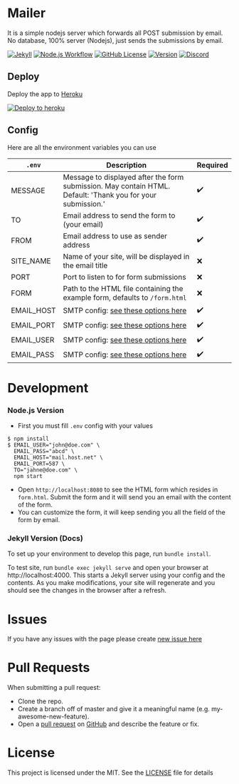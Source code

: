 # Mailer
It is a simple nodejs server which forwards all POST submission by email. No database, 100% server (Nodejs), just sends the submissions by email.

[![Jekyll](https://github.com/IgorKowalczyk/mailer/workflows/Jekyll/badge.svg)](https://igorkowalczyk.github.io/mailer)
[![Node.js Workflow](https://github.com/igorkowalczyk/mailer/workflows/Node.js%20Workflow/badge.svg)](https://igorkowalczyk.github.io/mailer)
[![GitHub License](https://img.shields.io/github/license/igorkowalczyk/mailer?color=%2334D058&logo=github&logoColor=959DA5&labelColor=24292E)](https://igorkowalczyk.github.io/mailer)
[![Version](https://img.shields.io/github/package-json/v/igorkowalczyk/mailer?color=%2334D058&logo=github&logoColor=959DA5&labelColor=24292E)](https://github.com/igorkowalczyk/mailer/releases)
[![Discord](https://img.shields.io/discord/666599184844980224?color=%2334D058&logo=discord&logoColor=7289da&labelColor=24292E)](https://discord.gg/f4KtqNB)

## Deploy
Deploy the app to [Heroku](https://heroku.com)

[![Deploy to heroku](https://www.herokucdn.com/deploy/button.png)](https://heroku.com/deploy?template=https://github.com/igorkowalczyk/mailer/tree/master)

## Config
Here are all the environment variables you can use

| `.env` | Description | Required |
|---|---|---|
| MESSAGE | Message to displayed after the form submission. May contain HTML. Default: 'Thank you for your submission.' | :heavy_check_mark: |
| TO | Email address to send the form to (your email) | :heavy_check_mark: |
| FROM | Email address to use as sender address | :heavy_check_mark: |
| SITE_NAME | Name of your site, will be displayed in the email title | :x: |
| PORT | Port to listen to for form submissions | :x: |
| FORM | Path to the HTML file containing the example form, defaults to `/form.html` | :x: |
| EMAIL_HOST | SMTP config: [see these options here](https://nodemailer.com/smtp/) | :heavy_check_mark: |
| EMAIL_PORT | SMTP config: [see these options here](https://nodemailer.com/smtp/) | :heavy_check_mark: |
| EMAIL_USER | SMTP config: [see these options here](https://nodemailer.com/smtp/) | :heavy_check_mark: |
| EMAIL_PASS | SMTP config: [see these options here](https://nodemailer.com/smtp/) | :heavy_check_mark: |


# Development

### Node.js Version
- First you must fill `.env` config with your values
```
$ npm install
$ EMAIL_USER="john@doe.com" \
  EMAIL_PASS="abcd" \
  EMAIL_HOST="mail.host.net" \
  EMAIL_PORT=587 \
  TO="jahne@doe.com" \
  npm start
```
- Open `http://localhost:8080` to see the HTML form which resides in `form.html`. Submit the form and it will send you an email with the content of the form.
- You can customize the form, it will keep sending you all the field of the form by email.

### Jekyll Version (Docs)
To set up your environment to develop this page, run `bundle install`.

To test site, run `bundle exec jekyll serve` and open your browser at http://localhost:4000. This starts a Jekyll server using your config and the contents. As you make modifications, your site will regenerate and you should see the changes in the browser after a refresh.

# Issues
If you have any issues with the page please create [new issue here](https://github.com/igorkowalczyk/mailer/issues)

# Pull Requests
When submitting a pull request:

- Clone the repo.
- Create a branch off of master and give it a meaningful name (e.g. my-awesome-new-feature).
- Open a [pull request](https://github.com/igorkowalczyk/mailer/pulls) on [GitHub](https://github.com) and describe the feature or fix.

# License
This project is licensed under the MIT. See the [LICENSE](https://github.com/igorkowalczyk/mailer/blob/master/license.md) file for details
